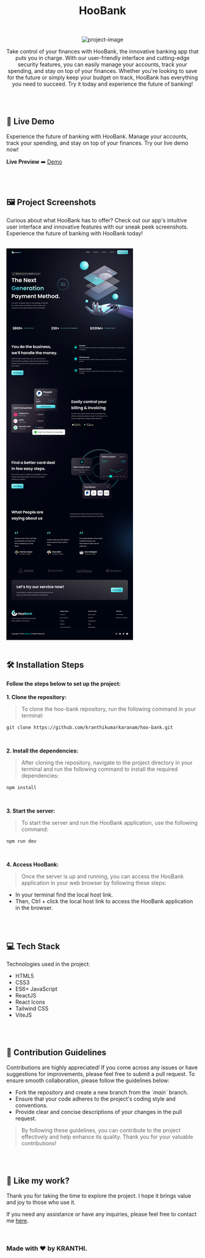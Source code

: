 <h1 align="center" id="title">HooBank</h1>

<br>

<p align="center"><img src="https://socialify.git.ci/kranthikumarkaranam/hoo-bank/image?description=1&amp;font=Source%20Code%20Pro&amp;logo=https%3A%2F%2Fraw.githubusercontent.com%2Fkranthikumarkaranam%2Fhoo-bank%2F5e330e8ca02d797fa5346c8cfb5b2f9cf99ffe70%2Fpublic%2Fhoobank.svg&amp;name=1&amp;owner=1&amp;pattern=Plus&amp;theme=Auto" alt="project-image"></p>

<p align="center" id="description" >Take control of your finances with HooBank, the innovative banking app that puts you in charge. With our user-friendly interface and cutting-edge security features, you can easily manage your accounts, track your spending, and stay on top of your finances. Whether you're looking to save for the future or simply keep your budget on track, HooBank has everything you need to succeed. Try it today and experience the future of banking!</p>

<br>
<br>

<h2>🚀 Live Demo</h2>

<p>Experience the future of banking with HooBank. Manage your accounts, track your spending, and stay on top of your finances. Try our live demo now!</p>

**Live Preview** ➡️ [Demo](https://kranthi-kumar-hoo-bank.netlify.app/)

<br>
<br>

<h2>🖼️ Project Screenshots</h2>

<p>Curious about what HooBank has to offer? Check out our app's intuitive user interface and innovative features with our sneak peek screenshots. Experience the future of banking with HooBank today!</p>

<br>

<img src="https://raw.githubusercontent.com/kranthikumarkaranam/hoo-bank/main/HooBank-The-Next-Generation-Bank-App.png" alt="project-screenshot" width="auto" height="auto">
  
<br>
<br>


<h2>🛠️ Installation Steps</h2>
<h4>Follow the steps below to set up the project:</h4>

<p style="font-weight: bold;">1. Clone the repository:</p>

> To clone the hoo-bank repository, run the following command in your terminal:

```
git clone https://github.com/kranthikumarkaranam/hoo-bank.git
```

<br>

<p style="font-weight: bold;">2. Install the dependencies:</p>

> After cloning the repository, navigate to the project directory in your terminal and run the following command to install the required dependencies:

```
npm install
```

<br>

<p style="font-weight: bold;">3. Start the server:</p>

> To start the server and run the HooBank application, use the following command:


```
npm run dev
```

<br>

<p style="font-weight: bold;">4. Access HooBank:</p>

> Once the server is up and running, you can access the HooBank application in your web browser by following these steps:


* In your terminal find the local host link.
* Then, Ctrl + click the local host link to access the HooBank application in the browser.


<br>
<br>


<h2>💻 Tech Stack</h2>

Technologies used in the project:

* HTML5
* CSS3
* ES6+ JavaScript
* ReactJS
* React Icons
* Tailwind CSS
* ViteJS

<br>
<br>

<h2>🍰 Contribution Guidelines</h2>

Contributions are highly appreciated! If you come across any issues or have suggestions for improvements, please feel free to submit a pull request. To ensure smooth collaboration, please follow the guidelines below:

* Fork the repository and create a new branch from the _\`main\`_ branch.
* Ensure that your code adheres to the project's coding style and conventions.
* Provide clear and concise descriptions of your changes in the pull request.

> By following these guidelines, you can contribute to the project effectively and help enhance its quality. Thank you for your valuable contributions!

<br>
<br>

<h2>💖 Like my work?</h2>

<P>Thank you for taking the time to explore the project. I hope it brings value and joy to those who use it.</P>

<p>If you need any assistance or have any inquiries, please feel free to contact me <a href="mailto:2019271@iiitdmj.ac.in" target="_blank" rel="noopener noreferrer">here</a>.</p>

<br>

<h3>Made with ❤️ by KRANTHI.</h3>

<br>
